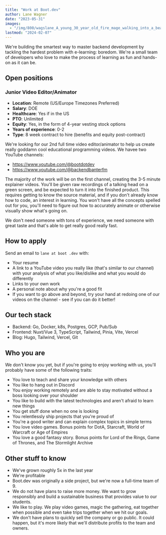 ```yaml
---
title: "Work at Boot.dev"
author: Lane Wagner
date: "2023-05-31"
images:
  - "/img/800/wagslane_A_young_30_year_old_fire_mage_walking_into_a_beautiful_85f9ac70-080d-4515-8183-d7e649fa4690.png.webp"
lastmod: "2024-02-07"
---
```


We're building the smartest way to master backend development by tackling the hardest problem with e-learning: boredom. We're a small team of developers who love to make the process of learning as fun and hands-on as it can be.

## Open positions

### Junior Video Editor/Animator

- **Location**: Remote (US/Europe Timezones Preferred)
- **Salary**: DOE
- **Healthcare**: Yes if in the US
- **PTO**: Unlimited
- **Equity**: Yes, in the form of 4-year vesting stock options
- **Years of experience**: 0-2
- **Type**: 8 week contract to hire (benefits and equity post-contract)

We're looking for our 2nd full time video editor/animator to help us create really goddamn cool educational programming videos. We havee two YouTube channels:

- https://www.youtube.com/@bootdotdev
- https://www.youtube.com/@backendbanterfm

The majority of the work will be on the first channel, creating the 3-5 minute explainer videos. You'll be given raw recordings of a talking head on a green screen, and be expected to turn it into the finished product. This requires getting to know the source material, and if you don't already know how to code, an interest in learning. You won't have all the concepts spelled out for you, you'll need to figure out how to accurately animate or otherwise visually show what's going on.

We don't need someone with tons of experience, we need someone with great taste and that's able to get really good really fast.

## How to apply

Send an email to `lane at boot .dev` with:

- Your resume
- A link to a YouTube video you really like (that's similar to our channel) with your analysis of what you like/dislike and what you would do differently
- Links to your own work
- A personal note about why you're a good fit
- If you want to go above and beyond, try your hand at redoing one of our videos on the channel - see if you can do it better!

## Our tech stack

- Backend: Go, Docker, k8s, Postgres, GCP, Pub/Sub
- Frontend: Nuxt/Vue 3, TypeScript, Tailwind, Pinia, Vite, Vercel
- Blog: Hugo, Tailwind, Vercel, Git

## Who you are

We don't know you yet, but if you're going to enjoy working with us, you'll probably have some of the following traits:

- You love to teach and share your knowledge with others
- You like to hang out in Discord
- You enjoy working remotely and are able to stay motivated without a boss looking over your shoulder
- You like to build with the latest technologies and aren't afraid to learn new things
- You get stuff done when no one is looking
- You relentlessly ship projects that you're proud of
- You're a good writer and can explain complex topics in simple terms
- You love video games. Bonus points for DotA, Starcraft, World of Warcraft or Age of Empires
- You love a good fantasy story. Bonus points for Lord of the Rings, Game of Thrones, and The Stormlight Archive

## Other stuff to know

- We've grown roughly 5x in the last year
- We're profitable
- Boot.dev was originally a side project, but we're now a full-time team of 9.
- We do not have plans to raise more money. We want to grow responsibly and build a sustainable business that provides value to our students.
- We like to play. We play video games, magic the gathering, eat together when possible and even take trips together when we hit our goals.
- We don't have plans to quickly sell the company or go public. It could happen, but it's more likely that we'll distribute profits to the team and owners.
